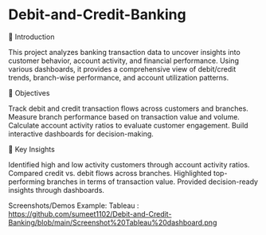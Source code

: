 # Debit-and-Credit-Banking
📌 Introduction

This project analyzes banking transaction data to uncover insights into customer behavior, account activity, and financial performance. Using various dashboards, it provides a comprehensive view of debit/credit trends, branch-wise performance, and account utilization patterns.

🎯 Objectives

Track debit and credit transaction flows across customers and branches. 
Measure branch performance based on transaction value and volume. 
Calculate account activity ratios to evaluate customer engagement. 
Build interactive dashboards for decision-making.

🔑 Key Insights

Identified high and low activity customers through account activity ratios. 
Compared credit vs. debit flows across branches. 
Highlighted top-performing branches in terms of transaction value. 
Provided decision-ready insights through dashboards.

Screenshots/Demos
Example: 
Tableau : https://github.com/sumeet1102/Debit-and-Credit-Banking/blob/main/Screenshot%20Tableau%20dashboard.png

